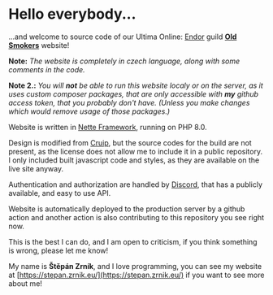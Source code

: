 # Hello everybody... 

...and welcome to source code of our 
Ultima Online: [Endor](http://endor-reborn.cz)
guild **[Old Smokers](https://old-smokers.cz/)** website!

**Note:** *The website is completely in czech language,
along with some comments in the code.*

**Note 2.:** *You will **not** be able to run this website localy or on the server, 
as it uses custom composer packages, that are only accessible with **my** github
access token, that you probably don't have. (Unless you make changes which would
remove usage of those packages.)*

Website is written in [Nette Framework](https://nette.org/), running on PHP 8.0.

Design is modified from [Cruip](https://cruip.com/), but the source codes 
for the build are not present, as the license does not allow me to include 
it in a public repository. I only included built javascript code and 
styles, as they are available on the live site anyway.

Authentication and authorization are handled by [Discord](https://discord.com), that has 
a publicly available, and easy to use API.

Website is automatically deployed to the production server by a github 
action and another action is also contributing to this repository you see
right now.

This is the best I can do, and I am open to criticism, if you think
something is wrong, please let me know!

My name is **Štěpán Zrník**, and I love programming, you can see my 
website at [https://stepan.zrnik.eu/](https://stepan.zrnik.eu/)
if you want to see more about me!



